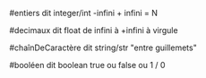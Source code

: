 
#entiers dit integer/int -infini + infini  =  N 

#decimaux dit float de infini à +infini à virgule 

#chaînDeCaractère dit string/str "entre guillemets"


#booléen  dit boolean true ou false ou 1 / 0